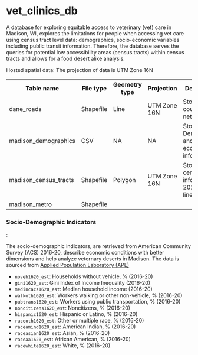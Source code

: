 # vet_clinics_db
A database for exploring equitable access to veterinary (vet) care in Madison, WI, explores the limitations for people when accessing vet care using census tract level data: demographics, socio-economic variables including public transit information. Therefore, the database serves the queries for potential low accessibility areas (census tracts) within census tracts and allows for a food desert alike analysis.

Hosted spatial data: 
The projection of data is UTM Zone 16N

<table>
    <tr>
        <th>Table name</th>
        <th>File type</th>
        <th>Geometry type</th>
        <th>Projection</th>
        <th>Description</th>
    </tr>
    <tr>
        <td>dane_roads</td>
        <td>Shapefile</td>
        <td>Line</td>
        <td>UTM Zone 16N</td>
        <td>Stores Dane county road network</td>
    </tr>
    <tr>
        <td>madison_demographics</td>
        <td>CSV</td>
        <td>NA</td>
        <td>NA</td>
        <td>Stores Demographic and socio-economic information</td>
    </tr>
    <tr>
        <td>madison_census_tracts</td>
        <td>Shapefile</td>
        <td>Polygon</td>
        <td>UTM Zone 16N</td>
        <td>Stores latest census tracts information 2022 (Tiger line)</td>
    </tr>
    <tr>
        <td>madison_metro</td>
        <td>Shapefile</td>
        <td></td>
    </tr>
</table>


<h3>Socio-Demographic Indicators</h3>:

The socio-demographic indicators, are retrieved from American Community Survey (ACS) 2016-20, describe economic conditions with better dimensions and help analyze veternary deserts in Madison. The data is sourced from <a href = "https://foodsecurity.wisc.edu/downloaddata">Applied Population Laboratory (APL)</a>

<ul>
    <li><code>noveh1620_est</code>: Households without vehicle, % (2016-20)</li>
    <li><code>gini1620_est</code>: Gini Index of Income Inequality (2016-20)</li>
    <li><code>medincacs1620_est</code>: Median household income (2016-20)</li>
    <li><code>walkoth1620_est</code>: Workers walking or other non-vehicle, % (2016-20)</li>
    <li><code>pubtrans1620_est</code>: Workers using public transportation, % (2016-20)</li>
    <li><code>noncitizens1620_est</code>: Noncitizens, % (2016-20)</li>
    <li><code>hispanic1620_est</code>: Hispanic or Latino, % (2016-20)</li>
    <li><code>raceoth1620_est</code>: Other or multiple race, % (2016-20)</li>
    <li><code>raceamind1620_est</code>: American Indian, % (2016-20)</li>
    <li><code>raceasian1620_est</code>: Asian, % (2016-20)</li>
    <li><code>raceaa1620_est</code>: African American, % (2016-20)</li>
    <li><code>racewhite1620_est</code>: White, % (2016-20)</li>
</ul>
